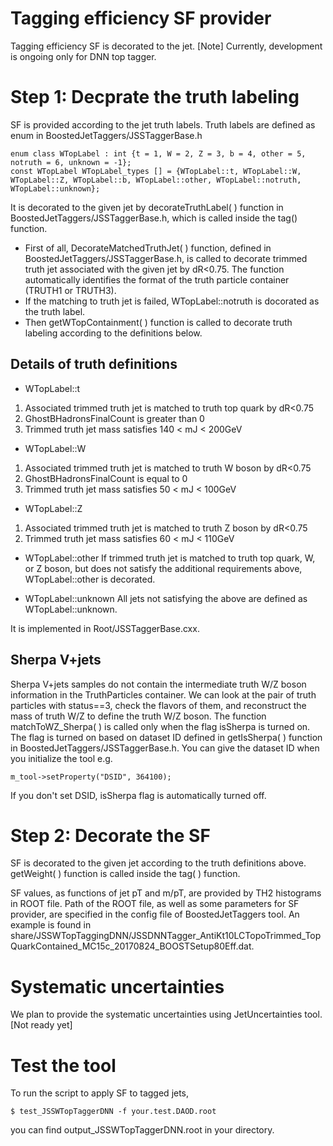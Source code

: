Tagging efficiency SF provider
===================

Tagging efficiency SF is decorated to the jet.
[Note] Currently, development is ongoing only for DNN top tagger.


Step 1: Decprate the truth labeling
===================

SF is provided according to the jet truth labels.
Truth labels are defined as enum in BoostedJetTaggers/JSSTaggerBase.h
```
enum class WTopLabel : int {t = 1, W = 2, Z = 3, b = 4, other = 5, notruth = 6, unknown = -1};
const WTopLabel WTopLabel_types [] = {WTopLabel::t, WTopLabel::W, WTopLabel::Z, WTopLabel::b, WTopLabel::other, WTopLabel::notruth, WTopLabel::unknown};
```


It is decorated to the given jet by decorateTruthLabel( ) function in BoostedJetTaggers/JSSTaggerBase.h, which is called inside the tag() function.
* First of all, DecorateMatchedTruthJet( ) function, defined in BoostedJetTaggers/JSSTaggerBase.h, is called to decorate trimmed truth jet associated with the given jet by dR<0.75. The function automatically identifies the format of the truth particle container (TRUTH1 or TRUTH3).
* If the matching to truth jet is failed, WTopLabel::notruth is docorated as the truth label.
* Then getWTopContainment( ) function is called to decorate truth labeling according to the definitions below.

Details of truth definitions
-----------------------------------
* WTopLabel::t
1. Associated trimmed truth jet is matched to truth top quark by dR<0.75
2. GhostBHadronsFinalCount is greater than 0
3. Trimmed truth jet mass satisfies 140 < mJ < 200GeV

* WTopLabel::W
1. Associated trimmed truth jet is matched to truth W boson by dR<0.75
2. GhostBHadronsFinalCount is equal to 0
3. Trimmed truth jet mass satisfies 50 < mJ < 100GeV

* WTopLabel::Z
1. Associated trimmed truth jet is matched to truth Z boson by dR<0.75
2. Trimmed truth jet mass satisfies 60 < mJ < 110GeV

* WTopLabel::other
If trimmed truth jet is matched to truth top quark, W, or Z boson, but does not satisfy the additional requirements above, WTopLabel::other is decorated.

* WTopLabel::unknown
All jets not satisfying the above are defined as WTopLabel::unknown.

It is implemented in Root/JSSTaggerBase.cxx.


Sherpa V+jets
-----------------------------------
Sherpa V+jets samples do not contain the intermediate truth W/Z boson information in the TruthParticles container.
We can look at the pair of truth particles with status==3, check the flavors of them, and reconstruct the mass of truth W/Z to define the truth W/Z boson.
The function matchToWZ_Sherpa( ) is called only when the flag isSherpa is turned on. The flag is turned on based on dataset ID defined in getIsSherpa( ) function in BoostedJetTaggers/JSSTaggerBase.h.
You can give the dataset ID when you initialize the tool e.g.
```
m_tool->setProperty("DSID", 364100);
```
If you don't set DSID, isSherpa flag is automatically turned off.






Step 2: Decorate the SF
===================

SF is decorated to the given jet according to the truth definitions above.
getWeight( ) function is called inside the tag( ) function.

SF values, as functions of jet pT and m/pT, are provided by TH2 histograms in ROOT file.
Path of the ROOT file, as well as some parameters for SF provider, are specified in the config file of BoostedJetTaggers tool.
An example is found in share/JSSWTopTaggingDNN/JSSDNNTagger_AntiKt10LCTopoTrimmed_TopQuarkContained_MC15c_20170824_BOOSTSetup80Eff.dat.




Systematic uncertainties
===================

We plan to provide the systematic uncertainties using JetUncertainties tool.
[Not ready yet]




Test the tool
===================
To run the script to apply SF to tagged jets,
```
$ test_JSSWTopTaggerDNN -f your.test.DAOD.root
```
you can find output_JSSWTopTaggerDNN.root in your directory.
